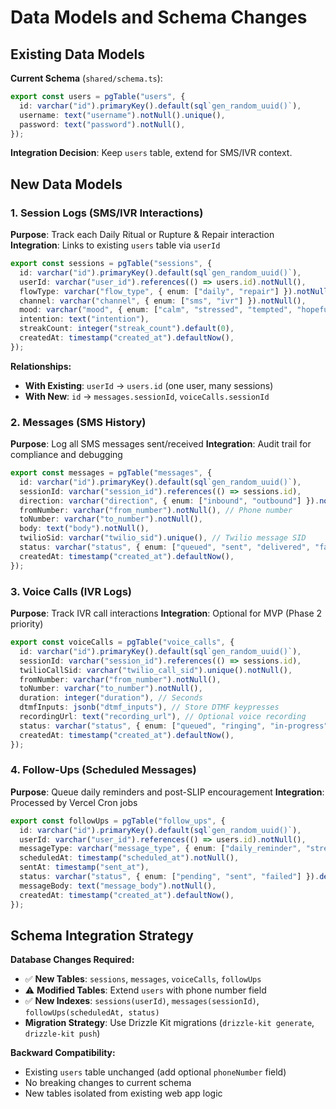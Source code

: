 # Data Models and Schema Changes

## Existing Data Models

**Current Schema** (`shared/schema.ts`):
```typescript
export const users = pgTable("users", {
  id: varchar("id").primaryKey().default(sql`gen_random_uuid()`),
  username: text("username").notNull().unique(),
  password: text("password").notNull(),
});
```

**Integration Decision**: Keep `users` table, extend for SMS/IVR context.

## New Data Models

### 1. **Session Logs** (SMS/IVR Interactions)

**Purpose**: Track each Daily Ritual or Rupture & Repair interaction
**Integration**: Links to existing `users` table via `userId`

```typescript
export const sessions = pgTable("sessions", {
  id: varchar("id").primaryKey().default(sql`gen_random_uuid()`),
  userId: varchar("user_id").references(() => users.id).notNull(),
  flowType: varchar("flow_type", { enum: ["daily", "repair"] }).notNull(),
  channel: varchar("channel", { enum: ["sms", "ivr"] }).notNull(),
  mood: varchar("mood", { enum: ["calm", "stressed", "tempted", "hopeful"] }),
  intention: text("intention"),
  streakCount: integer("streak_count").default(0),
  createdAt: timestamp("created_at").defaultNow(),
});
```

**Relationships:**
- **With Existing**: `userId` → `users.id` (one user, many sessions)
- **With New**: `id` → `messages.sessionId`, `voiceCalls.sessionId`

### 2. **Messages** (SMS History)

**Purpose**: Log all SMS messages sent/received
**Integration**: Audit trail for compliance and debugging

```typescript
export const messages = pgTable("messages", {
  id: varchar("id").primaryKey().default(sql`gen_random_uuid()`),
  sessionId: varchar("session_id").references(() => sessions.id),
  direction: varchar("direction", { enum: ["inbound", "outbound"] }).notNull(),
  fromNumber: varchar("from_number").notNull(), // Phone number
  toNumber: varchar("to_number").notNull(),
  body: text("body").notNull(),
  twilioSid: varchar("twilio_sid").unique(), // Twilio message SID
  status: varchar("status", { enum: ["queued", "sent", "delivered", "failed"] }),
  createdAt: timestamp("created_at").defaultNow(),
});
```

### 3. **Voice Calls** (IVR Logs)

**Purpose**: Track IVR call interactions
**Integration**: Optional for MVP (Phase 2 priority)

```typescript
export const voiceCalls = pgTable("voice_calls", {
  id: varchar("id").primaryKey().default(sql`gen_random_uuid()`),
  sessionId: varchar("session_id").references(() => sessions.id),
  twilioCallSid: varchar("twilio_call_sid").unique().notNull(),
  fromNumber: varchar("from_number").notNull(),
  toNumber: varchar("to_number").notNull(),
  duration: integer("duration"), // Seconds
  dtmfInputs: jsonb("dtmf_inputs"), // Store DTMF keypresses
  recordingUrl: text("recording_url"), // Optional voice recording
  status: varchar("status", { enum: ["queued", "ringing", "in-progress", "completed", "failed"] }),
  createdAt: timestamp("created_at").defaultNow(),
});
```

### 4. **Follow-Ups** (Scheduled Messages)

**Purpose**: Queue daily reminders and post-SLIP encouragement
**Integration**: Processed by Vercel Cron jobs

```typescript
export const followUps = pgTable("follow_ups", {
  id: varchar("id").primaryKey().default(sql`gen_random_uuid()`),
  userId: varchar("user_id").references(() => users.id).notNull(),
  messageType: varchar("message_type", { enum: ["daily_reminder", "streak_celebration", "post_slip_encouragement"] }),
  scheduledAt: timestamp("scheduled_at").notNull(),
  sentAt: timestamp("sent_at"),
  status: varchar("status", { enum: ["pending", "sent", "failed"] }).default("pending"),
  messageBody: text("message_body").notNull(),
  createdAt: timestamp("created_at").defaultNow(),
});
```

## Schema Integration Strategy

**Database Changes Required:**
- ✅ **New Tables**: `sessions`, `messages`, `voiceCalls`, `followUps`
- ⚠️ **Modified Tables**: Extend `users` with phone number field
- ✅ **New Indexes**: `sessions(userId)`, `messages(sessionId)`, `followUps(scheduledAt, status)`
- **Migration Strategy**: Use Drizzle Kit migrations (`drizzle-kit generate`, `drizzle-kit push`)

**Backward Compatibility:**
- Existing `users` table unchanged (add optional `phoneNumber` field)
- No breaking changes to current schema
- New tables isolated from existing web app logic
